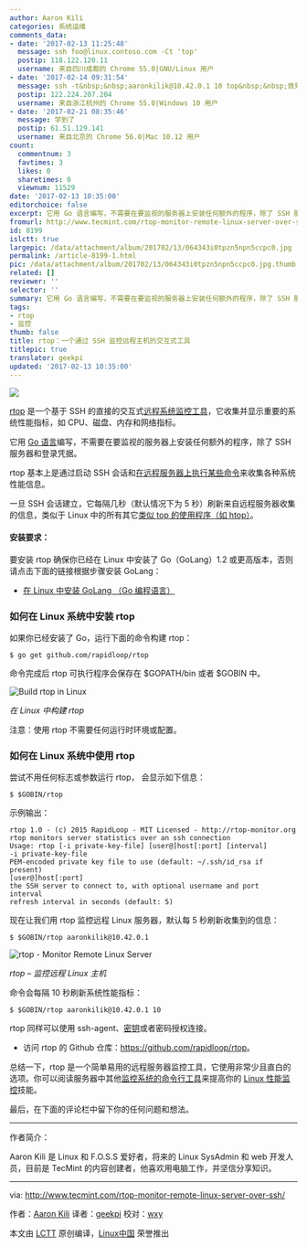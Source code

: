 ```yaml
---
author: Aaron Kili
categories: 系统运维
comments_data:
- date: '2017-02-13 11:25:48'
  message: ssh foo@linux.contoso.com -Ct 'top'
  postip: 118.122.120.11
  username: 来自四川成都的 Chrome 55.0|GNU/Linux 用户
- date: '2017-02-14 09:31:54'
  message: ssh -t&nbsp;&nbsp;aaronkilik@10.42.0.1 10 top&nbsp;&nbsp;效果一样
  postip: 122.224.207.204
  username: 来自浙江杭州的 Chrome 55.0|Windows 10 用户
- date: '2017-02-21 08:35:46'
  message: 学到了
  postip: 61.51.129.141
  username: 来自北京的 Chrome 56.0|Mac 10.12 用户
count:
  commentnum: 3
  favtimes: 3
  likes: 0
  sharetimes: 0
  viewnum: 11529
date: '2017-02-13 10:35:00'
editorchoice: false
excerpt: 它用 Go 语言编写，不需要在要监视的服务器上安装任何额外的程序，除了 SSH 服务器和登录凭据。
fromurl: http://www.tecmint.com/rtop-monitor-remote-linux-server-over-ssh/
id: 8199
islctt: true
largepic: /data/attachment/album/201702/13/064343i0tpzn5npn5ccpc0.jpg
permalink: /article-8199-1.html
pic: /data/attachment/album/201702/13/064343i0tpzn5npn5ccpc0.jpg.thumb.jpg
related: []
reviewer: ''
selector: ''
summary: 它用 Go 语言编写，不需要在要监视的服务器上安装任何额外的程序，除了 SSH 服务器和登录凭据。
tags:
- rtop
- 监控
thumb: false
title: rtop：一个通过 SSH 监控远程主机的交互式工具
titlepic: true
translator: geekpi
updated: '2017-02-13 10:35:00'
---
```


![](/data/attachment/album/201702/13/064343i0tpzn5npn5ccpc0.jpg)


[rtop](http://www.rtop-monitor.org/) 是一个基于 SSH 的直接的交互式[远程系统监控工具](http://www.tecmint.com/command-line-tools-to-monitor-linux-performance/)，它收集并显示重要的系统性能指标，如 CPU、磁盘、内存和网络指标。


它用 [Go 语言](http://www.tecmint.com/install-go-in-linux/)编写，不需要在要监视的服务器上安装任何额外的程序，除了 SSH 服务器和登录凭据。


rtop 基本上是通过启动 SSH 会话和[在远程服务器上执行某些命令](http://www.tecmint.com/execute-commands-on-multiple-linux-servers-using-pssh/)来收集各种系统性能信息。


一旦 SSH 会话建立，它每隔几秒（默认情况下为 5 秒）刷新来自远程服务器收集的信息，类似于 Linux 中的所有其它[类似 top 的使用程序（如 htop）](http://www.tecmint.com/install-htop-linux-process-monitoring-for-rhel-centos-fedora/)。


#### 安装要求：


要安装 rtop 确保你已经在 Linux 中安装了 Go（GoLang）1.2 或更高版本，否则请点击下面的链接根据步骤安装 GoLang：


* [在 Linux 中安装 GoLang （Go 编程语言）](http://www.tecmint.com/install-go-in-linux/)


### 如何在 Linux 系统中安装 rtop


如果你已经安装了 Go，运行下面的命令构建 rtop：



```
$ go get github.com/rapidloop/rtop

```

命令完成后 rtop 可执行程序会保存在 $GOPATH/bin 或者 $GOBIN 中。


![Build rtop in Linux](/data/attachment/album/201702/13/064357w94x9jjtxl1rbruk.png)


*在 Linux 中构建 rtop*


注意：使用 rtop 不需要任何运行时环境或配置。


### 如何在 Linux 系统中使用 rtop


尝试不用任何标志或参数运行 rtop， 会显示如下信息：



```
$ $GOBIN/rtop

```

示例输出：



```
rtop 1.0 - (c) 2015 RapidLoop - MIT Licensed - http://rtop-monitor.org
rtop monitors server statistics over an ssh connection
Usage: rtop [-i private-key-file] [user@]host[:port] [interval]
-i private-key-file
PEM-encoded private key file to use (default: ~/.ssh/id_rsa if present)
[user@]host[:port]
the SSH server to connect to, with optional username and port
interval
refresh interval in seconds (default: 5)

```

现在让我们用 rtop 监控远程 Linux 服务器，默认每 5 秒刷新收集到的信息：



```
$ $GOBIN/rtop aaronkilik@10.42.0.1 

```

![rtop - Monitor Remote Linux Server](/data/attachment/album/201702/13/064358r5vx5cuzdvb5cebu.png)


*rtop – 监控远程 Linux 主机*


命令会每隔 10 秒刷新系统性能指标：



```
$ $GOBIN/rtop aaronkilik@10.42.0.1 10

```

rtop 同样可以使用 ssh-agent、[密钥](http://www.tecmint.com/ssh-passwordless-login-using-ssh-keygen-in-5-easy-steps/)或者密码授权连接。


* 访问 rtop 的 Github 仓库：<https://github.com/rapidloop/rtop>。


总结一下，rtop 是一个简单易用的远程服务器监控工具，它使用非常少且直白的选项。你可以阅读服务器中其他[监控系统的命令行工具](http://www.tecmint.com/command-line-tools-to-monitor-linux-performance/)来提高你的 [Linux 性能监控](http://www.tecmint.com/linux-performance-monitoring-tools/)技能。


最后，在下面的评论栏中留下你的任何问题和想法。




---


作者简介：


Aaron Kili 是 Linux 和 F.O.S.S 爱好者，将来的 Linux SysAdmin 和 web 开发人员，目前是 TecMint 的内容创建者，他喜欢用电脑工作，并坚信分享知识。




---


via: <http://www.tecmint.com/rtop-monitor-remote-linux-server-over-ssh/>


作者：[Aaron Kili](http://www.tecmint.com/author/aaronkili/) 译者：[geekpi](https://github.com/geekpi) 校对：[wxy](https://github.com/wxy)


本文由 [LCTT](https://github.com/LCTT/TranslateProject) 原创编译，[Linux中国](https://linux.cn/) 荣誉推出